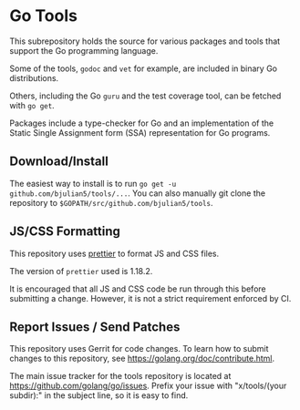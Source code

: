 # Go Tools

This subrepository holds the source for various packages and tools that support
the Go programming language.

Some of the tools, `godoc` and `vet` for example, are included in binary Go
distributions.

Others, including the Go `guru` and the test coverage tool, can be fetched with
`go get`.

Packages include a type-checker for Go and an implementation of the
Static Single Assignment form (SSA) representation for Go programs.

## Download/Install

The easiest way to install is to run `go get -u github.com/bjulian5/tools/...`. You can
also manually git clone the repository to `$GOPATH/src/github.com/bjulian5/tools`.

## JS/CSS Formatting

This repository uses [prettier](https://prettier.io/) to format JS and CSS files.

The version of `prettier` used is 1.18.2.

It is encouraged that all JS and CSS code be run through this before submitting
a change. However, it is not a strict requirement enforced by CI.

## Report Issues / Send Patches

This repository uses Gerrit for code changes. To learn how to submit changes to
this repository, see https://golang.org/doc/contribute.html.

The main issue tracker for the tools repository is located at
https://github.com/golang/go/issues. Prefix your issue with "x/tools/(your
subdir):" in the subject line, so it is easy to find.
